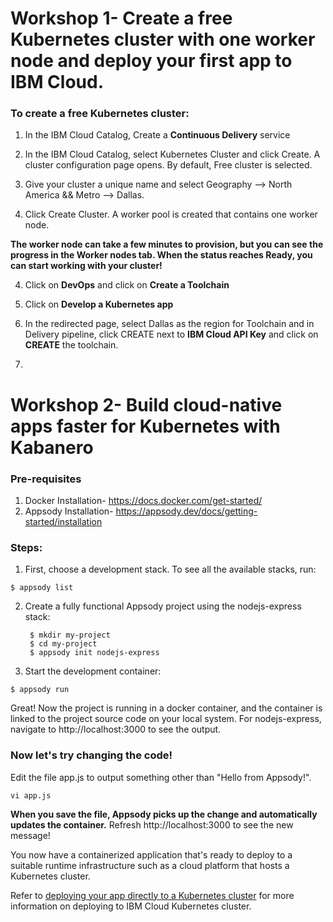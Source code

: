 # Workshop 1- Create a free Kubernetes cluster with one worker node and deploy your first app to IBM Cloud.

### To create a free Kubernetes cluster:

1. In the IBM Cloud Catalog, Create a **Continuous Delivery** service

1. In the IBM Cloud Catalog, select Kubernetes Cluster and click Create. A cluster configuration page opens. By default, Free cluster is selected.

2. Give your cluster a unique name and select Geography --> North America && Metro --> Dallas.

3. Click Create Cluster. A worker pool is created that contains one worker node.

**The worker node can take a few minutes to provision, but you can see the progress in the Worker nodes tab. When the status reaches Ready, you can start working with your cluster!**

4. Click on **DevOps** and click on **Create a Toolchain** 

5. Click on **Develop a Kubernetes app** 

6. In the redirected page, select Dallas as the region for Toolchain and in Delivery pipeline, click CREATE next to **IBM Cloud API Key** and click on **CREATE** the toolchain.

7. 




# Workshop 2- Build cloud-native apps faster for Kubernetes with Kabanero

### Pre-requisites

1. Docker Installation- https://docs.docker.com/get-started/
2. Appsody Installation- https://appsody.dev/docs/getting-started/installation

### Steps:

1. First, choose a development stack. To see all the available stacks, run:

``
      $ appsody list
            ``

2. Create a fully functional Appsody project using the nodejs-express stack:

     ```
      $ mkdir my-project
      $ cd my-project
      $ appsody init nodejs-express
      ```

3. Start the development container:

``
      $ appsody run
``

Great! Now the project is running in a docker container, and the container is linked to the project source code on your local system. For nodejs-express, navigate to http://localhost:3000 to see the output.


### Now let's try changing the code!


Edit the file app.js to output something other than "Hello from Appsody!".

``
vi app.js
``

**When you save the file, Appsody picks up the change and automatically updates the container.** Refresh http://localhost:3000 to see the new message!


You now have a containerized application that's ready to deploy to a suitable runtime infrastructure such as a cloud platform that hosts a Kubernetes cluster.


Refer to [deploying your app directly to a Kubernetes cluster](https://appsody.dev/docs/using-appsody/building-and-deploying) for more information on deploying to IBM Cloud Kubernetes cluster.
